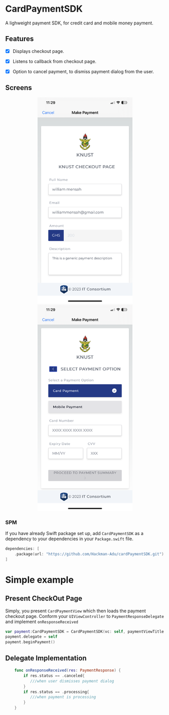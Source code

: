 # CardPaymentSDK

A lighweight payment SDK, for credit card and mobile money payment.

## Features

- [x] Displays checkout page.
- [x] Listens to callback from checkout page.
- [x] Option to cancel payment, to dismiss payment dialog from the user.


## Screens
<div align = "center">
<img src="Assets/shot1.jpeg" width="300" />
<img src="Assets/shot2.jpeg" width="300" />
</div>

### SPM
If you have already Swift package set up, add `CardPaymentSDK` as a dependency to your dependencies in your `Package.swift` file.
```swift
dependencies: [
    .package(url: "https://github.com/Hackman-Adu/cardPaymentSDK.git")
]
```


# Simple example
## Present CheckOut Page

Simply, you present `CardPaymentView` which then loads the payment checkout page. Conform your `UIViewController` to `PaymentResponseDelegate` and implement `onResponseReceived`

```swift
var payment:CardPaymentSDK = CardPaymentSDK(vc: self, paymentViewTitle: "Make Payment", paymentViewCancelText: "Cancel")
payment.delegate = self
payment.beginPayment()

```
## Delegate Implementation

```swift
    func onResponseReceived(res: PaymentResponse) {
        if res.status == .canceled{
           ///when user dismisses payment dialog
        }
        if res.status == .processing{
           ///when payment is processing
        }
    }

```


